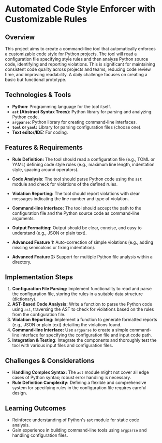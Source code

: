 # Automated Code Style Enforcer with Customizable Rules

## Overview

This project aims to create a command-line tool that automatically enforces a customizable code style for Python projects.  The tool will read a configuration file specifying style rules and then analyze Python source code, identifying and reporting violations.  This is significant for maintaining consistent code quality across projects and teams, reducing code review time, and improving readability.  A daily challenge focuses on creating a basic but functional prototype.

## Technologies & Tools

- **Python:** Programming language for the tool itself.
- **`ast` (Abstract Syntax Trees):** Python library for parsing and analyzing Python code.
- **`argparse`:** Python library for creating command-line interfaces.
- **`toml` or `yaml`:**  Library for parsing configuration files (choose one).
- **Text editor/IDE:** For coding.

## Features & Requirements

- **Rule Definition:** The tool should read a configuration file (e.g., TOML or YAML) defining code style rules (e.g., maximum line length, indentation style, spacing around operators).
- **Code Analysis:**  The tool should parse Python code using the `ast` module and check for violations of the defined rules.
- **Violation Reporting:** The tool should report violations with clear messages indicating the line number and type of violation.
- **Command-line Interface:** The tool should accept the path to the configuration file and the Python source code as command-line arguments.
- **Output Formatting:**  Output should be clear, concise, and easy to understand (e.g., JSON or plain text).

- **Advanced Feature 1:**  Auto-correction of simple violations (e.g., adding missing semicolons or fixing indentation).
- **Advanced Feature 2:** Support for multiple Python file analysis within a directory.

## Implementation Steps

1. **Configuration File Parsing:** Implement functionality to read and parse the configuration file, storing the rules in a suitable data structure (dictionary).
2. **AST-Based Code Analysis:** Write a function to parse the Python code using `ast`, traversing the AST to check for violations based on the rules from the configuration file.
3. **Violation Reporting:** Implement a function to generate formatted reports (e.g., JSON or plain text) detailing the violations found.
4. **Command-line Interface:**  Use `argparse` to create a simple command-line interface for specifying the configuration file and input code path.
5. **Integration & Testing:** Integrate the components and thoroughly test the tool with various input files and configuration files.

## Challenges & Considerations

- **Handling Complex Syntax:**  The `ast` module might not cover all edge cases of Python syntax; robust error handling is necessary.
- **Rule Definition Complexity:** Defining a flexible and comprehensive system for specifying rules in the configuration file requires careful design.

## Learning Outcomes

- Reinforce understanding of Python's `ast` module for static code analysis.
- Gain experience in building command-line tools using `argparse` and handling configuration files.

